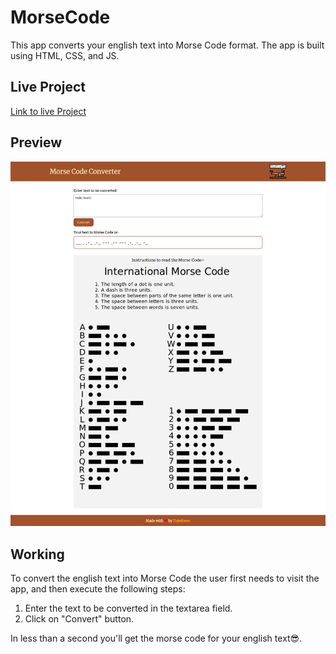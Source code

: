 # MorseCode
This app converts your english text into Morse Code format. The app is built using HTML, CSS, and JS. 

## Live Project
[Link to live Project](https://tejeshwer25.github.io/MorseCode/)

## Preview
![App screenhot](https://github.com/Tejeshwer25/final_portfolio/blob/master/src/images/morseCode_project.png)

## Working 
To convert the english text into Morse Code the user first needs to visit the app, and then execute the following steps: 
1. Enter the text to be converted in the textarea field.
2. Click on "Convert" button.

In less than a second you'll get the morse code for your english text😎.
